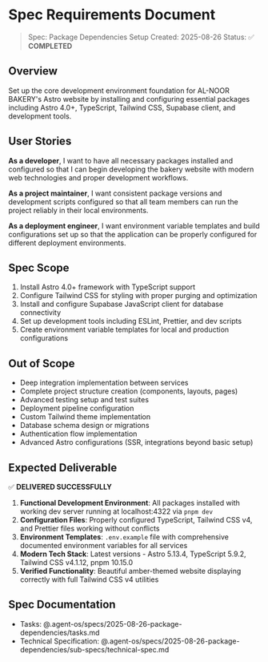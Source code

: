 # Spec Requirements Document

> Spec: Package Dependencies Setup
> Created: 2025-08-26
> Status: ✅ **COMPLETED**

## Overview

Set up the core development environment foundation for AL-NOOR BAKERY's Astro website by installing and configuring essential packages including Astro 4.0+, TypeScript, Tailwind CSS, Supabase client, and development tools.

## User Stories

**As a developer**, I want to have all necessary packages installed and configured so that I can begin developing the bakery website with modern web technologies and proper development workflows.

**As a project maintainer**, I want consistent package versions and development scripts configured so that all team members can run the project reliably in their local environments.

**As a deployment engineer**, I want environment variable templates and build configurations set up so that the application can be properly configured for different deployment environments.

## Spec Scope

1. Install Astro 4.0+ framework with TypeScript support
2. Configure Tailwind CSS for styling with proper purging and optimization
3. Install and configure Supabase JavaScript client for database connectivity
4. Set up development tools including ESLint, Prettier, and dev scripts
5. Create environment variable templates for local and production configurations

## Out of Scope

- Deep integration implementation between services
- Complete project structure creation (components, layouts, pages)
- Advanced testing setup and test suites
- Deployment pipeline configuration
- Custom Tailwind theme implementation
- Database schema design or migrations
- Authentication flow implementation
- Advanced Astro configurations (SSR, integrations beyond basic setup)

## Expected Deliverable

✅ **DELIVERED SUCCESSFULLY**

1. **Functional Development Environment**: All packages installed with working dev server running at localhost:4322 via `pnpm dev`
2. **Configuration Files**: Properly configured TypeScript, Tailwind CSS v4, and Prettier files working without conflicts
3. **Environment Templates**: `.env.example` file with comprehensive documented environment variables for all services
4. **Modern Tech Stack**: Latest versions - Astro 5.13.4, TypeScript 5.9.2, Tailwind CSS v4.1.12, pnpm 10.15.0
5. **Verified Functionality**: Beautiful amber-themed website displaying correctly with full Tailwind CSS v4 utilities

## Spec Documentation

- Tasks: @.agent-os/specs/2025-08-26-package-dependencies/tasks.md
- Technical Specification: @.agent-os/specs/2025-08-26-package-dependencies/sub-specs/technical-spec.md